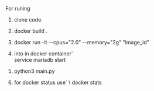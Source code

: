 For runing
1. clone code.
2. docker build .

3. docker run -it --cpus="2.0"  --memory="2g" "image_id"
4. into in docker container` \
   service mariadb start
5. python3 main.py

6. for docker status use` \ 
   docker stats
